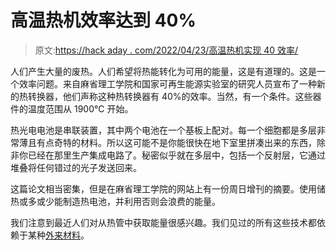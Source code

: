 # 高温热机效率达到 40%

> 原文:[https://hack aday . com/2022/04/23/高温热机实现 40 效率/](https://hackaday.com/2022/04/23/high-temp-heat-engine-achieves-40-efficiency/)

人们产生大量的废热。人们希望将热能转化为可用的能量，这是有道理的。这是一个效率问题。来自麻省理工学院和国家可再生能源实验室的研究人员宣布了一种新的热转换器，他们声称这种热转换器有 40%的效率。当然，有一个条件。这些器件的温度范围从 1900°C 开始。

热光电电池是串联装置，其中两个电池在一个基板上配对。每一个细胞都是多层非常薄且有点奇特的材料。所以这可能不是你能很快在地下室里拼凑出来的东西，除非你已经在那里生产集成电路了。秘密似乎就在多层中，包括一个反射层，它通过堆叠将任何错过的光子发送回来。

这篇论文相当密集，但是在麻省理工学院的网站上有一份周日增刊的摘要。使用储热或多或少能制造热电池，并利用否则会浪费的能量。

我们注意到最近人们对从热管中获取能量很感兴趣。我们见过的所有这些技术都依赖于某种[外来材料](https://hackaday.com/2021/08/28/turning-heat-into-electricity/)。